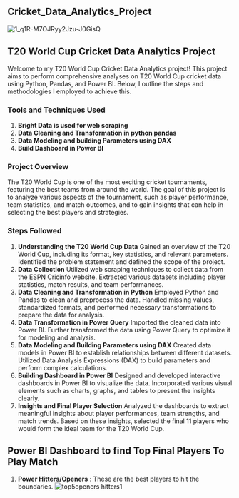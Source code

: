 ## Cricket_Data_Analytics_Project

![1_q1R-M7OJRyy2Jzu-J0GisQ](https://github.com/Akshay2515/Cricket_Data_Analytics_Project/assets/126151845/74b75fbe-61c4-4d2f-b4ea-798fc16bdfcb)



## T20 World Cup Cricket Data Analytics Project
Welcome to my T20 World Cup Cricket Data Analytics project! This project aims to perform comprehensive analyses on T20 World Cup cricket data using Python, Pandas, and Power BI. Below, I outline the steps and methodologies I employed to achieve this.

### Tools and Techniques Used
1. **Bright Data is used for web scraping**
2. **Data Cleaning and Transformation in python pandas**
3. **Data Modeling and building Parameters using DAX**
4. **Build Dashboard in Power BI**

### Project Overview
The T20 World Cup is one of the most exciting cricket tournaments, featuring the best teams from around the world. The goal of this project is to analyze various aspects of the tournament, such as player performance, team statistics, and match outcomes, and to gain insights that can help in selecting the best players and strategies.

### Steps Followed
1. **Understanding the T20 World Cup Data**
Gained an overview of the T20 World Cup, including its format, key statistics, and relevant parameters.
Identified the problem statement and defined the scope of the project.
2. **Data Collection**
Utilized web scraping techniques to collect data from the ESPN Cricinfo website.
Extracted various datasets including player statistics, match results, and team performances.
3. **Data Cleaning and Transformation in Python**
Employed Python and Pandas to clean and preprocess the data.
Handled missing values, standardized formats, and performed necessary transformations to prepare the data for analysis.
4. **Data Transformation in Power Query**
Imported the cleaned data into Power BI.
Further transformed the data using Power Query to optimize it for modeling and analysis.
5. **Data Modeling and Building Parameters using DAX**
Created data models in Power BI to establish relationships between different datasets.
Utilized Data Analysis Expressions (DAX) to build parameters and perform complex calculations.
6. **Building Dashboard in Power BI**
Designed and developed interactive dashboards in Power BI to visualize the data.
Incorporated various visual elements such as charts, graphs, and tables to present the insights clearly.
7. **Insights and Final Player Selection**
Analyzed the dashboards to extract meaningful insights about player performances, team strengths, and match trends.
Based on these insights, selected the final 11 players who would form the ideal team for the T20 World Cup.

## Power BI Dashboard to find Top Final Players To Play Match
1. **Power Hitters/Openers** : These are the best players to hit the boundaries.
![top5openers hitters1](https://github.com/Akshay2515/Cricket_Data_Analytics_Project/assets/126151845/15e7325f-bb75-4ae8-96e3-c9cd2d5bc294)
















